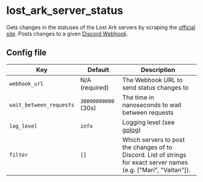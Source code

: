 # lost_ark_server_status
Gets changes in the statuses of the Lost Ark servers by scraping the [official site](https://www.playlostark.com/en-us/support/server-status). Posts changes to a given [Discord Webhook](https://support.discord.com/hc/en-us/articles/228383668-Intro-to-Webhooks).

## Config file
|Key|Default|Description|
|---|-------|-----------|
|`webhook_url`|N/A (required)|The Webhook URL to send status changes to|
|`wait_between_requests`|`30000000000` (30s)|The time in nanoseconds to wait between requests|
|`log_level`|`info`|Logging level (see [golog](https://github.com/kataras/golog))|
|`filter`|`[]`|Which servers to post the changes of to Discord. List of strings for exact server names (e.g. ["Mari", "Valtan"]).|
